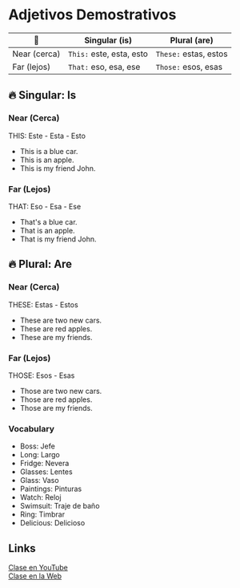 # Adjetivos Demostrativos

|🐺           |Singular (is)            |Plural (are)          |
|-------------|-------------------------|----------------------|
|Near (cerca) |`This:` este, esta, esto |`These:` estas, estos |
|Far (lejos)  |`That:` eso, esa, ese    |`Those:` esos, esas   |

## 🔥 Singular: Is

### Near (Cerca)

THIS: Este - Esta - Esto

- This is a blue car.
- This is an apple.
- This is my friend John.

### Far (Lejos)

THAT: Eso - Esa - Ese

- That's a blue car.
- That is an apple.
- That is my friend John.

## 🔥 Plural: Are 

### Near (Cerca)

THESE: Estas - Estos

- These are two new cars.
- These are red apples.
- These are my friends.

### Far (Lejos)

THOSE: Esos - Esas

- Those are two new cars.
- Those are red apples.
- Those are my friends. 

### Vocabulary
- Boss: Jefe   
- Long: Largo   
- Fridge: Nevera   
- Glasses: Lentes   
- Glass: Vaso   
- Paintings: Pinturas   
- Watch: Reloj   
- Swimsuit: Traje de baño   
- Ring: Timbrar   
- Delicious: Delicioso   

## Links

[Clase en YouTube](https://www.youtube.com/watch?v=TXNJl0oaxxg&list=PLgrNDDl9MxYmUmf19zPiljdg8FKIRmP78&index=14)  
[Clase en la Web](https://www.pacho8a.com/ingl%C3%A9s/curso-ingl%C3%A9s-desde-cero/lecci%C3%B3n-12/)